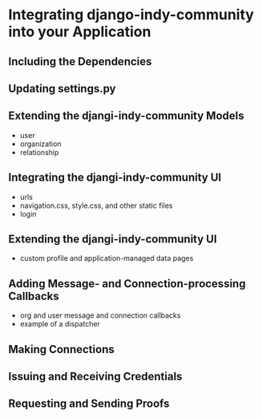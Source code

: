 # Integrating django-indy-community into your Application


## Including the Dependencies


## Updating settings.py


## Extending the djangi-indy-community Models

- user
- organization
- relationship


## Integrating the djangi-indy-community UI

- urls
- navigation.css, style.css, and other static files
- login


## Extending the djangi-indy-community UI

- custom profile and application-managed data pages


## Adding Message- and Connection-processing Callbacks

- org and user message and connection callbacks
- example of a dispatcher


## Making Connections


## Issuing and Receiving Credentials


## Requesting and Sending Proofs



